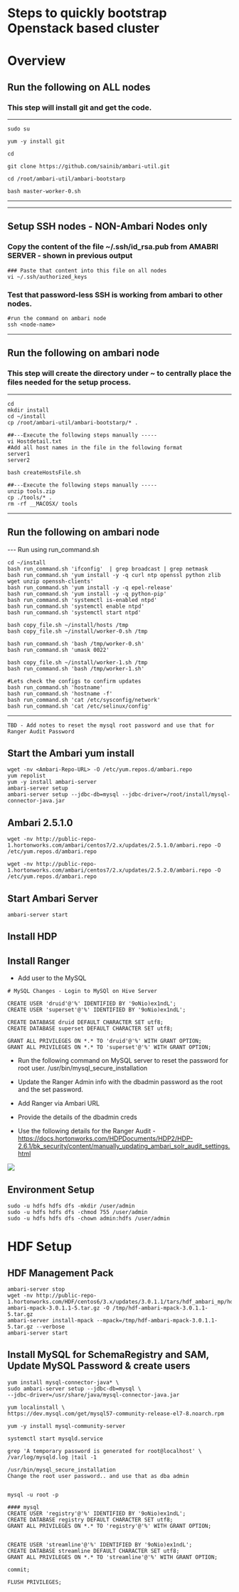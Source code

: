 # Steps to quickly bootstrap Openstack based cluster

# Overview 

## Run the following on ALL nodes 
### This step will install git and get the code. 
------------------------------------------------
```
sudo su 

yum -y install git

cd

git clone https://github.com/sainib/ambari-util.git

cd /root/ambari-util/ambari-bootstarp

bash master-worker-0.sh
```
------------------------------------------------

------------------------------------------------
## Setup SSH nodes - NON-Ambari Nodes only

### Copy the content of the file ~/.ssh/id_rsa.pub from AMABRI SERVER - shown in previous output
```
### Paste that content into this file on all nodes
vi ~/.ssh/authorized_keys

```

### Test that password-less SSH is working from ambari to other nodes.
```
#run the command on ambari node
ssh <node-name>
```

------------------------------------------------


## Run the following on ambari node
### This step will create the directory under ~ to centrally place the files needed for the setup process. 
------------------------------------------------

```
cd 
mkdir install 
cd ~/install
cp /root/ambari-util/ambari-bootstarp/* . 

##---Execute the following steps manually -----
vi Hostdetail.txt
#Add all host names in the file in the following format 
server1
server2

bash createHostsFile.sh

##---Execute the following steps manually -----
unzip tools.zip
cp ./tools/* .
rm -rf __MACOSX/ tools
```

------------------------------------------------

## Run the following on ambari node
--- Run using run_command.sh 
```
cd ~/install
bash run_command.sh 'ifconfig'  | grep broadcast | grep netmask
bash run_command.sh 'yum install -y -q curl ntp openssl python zlib wget unzip openssh-clients'
bash run_command.sh 'yum install -y -q epel-release'
bash run_command.sh 'yum install -y -q python-pip'
bash run_command.sh 'systemctl is-enabled ntpd'
bash run_command.sh 'systemctl enable ntpd'
bash run_command.sh 'systemctl start ntpd'

bash copy_file.sh ~/install/hosts /tmp
bash copy_file.sh ~/install/worker-0.sh /tmp

bash run_command.sh 'bash /tmp/worker-0.sh'
bash run_command.sh 'umask 0022'

bash copy_file.sh ~/install/worker-1.sh /tmp
bash run_command.sh 'bash /tmp/worker-1.sh'

#Lets check the configs to confirm updates
bash run_command.sh 'hostname'
bash run_command.sh 'hostname -f'
bash run_command.sh 'cat /etc/sysconfig/network'
bash run_command.sh 'cat /etc/selinux/config'

```

------------------------------------------------
```
TBD - Add notes to reset the mysql root password and use that for Ranger Audit Password
```





## Start the Ambari yum install
```
wget -nv <Ambari-Repo-URL> -O /etc/yum.repos.d/ambari.repo
yum repolist
yum -y install ambari-server
ambari-server setup
ambari-server setup --jdbc-db=mysql --jdbc-driver=/root/install/mysql-connector-java.jar
```

## Ambari 2.5.1.0
```
wget -nv http://public-repo-1.hortonworks.com/ambari/centos7/2.x/updates/2.5.1.0/ambari.repo -O /etc/yum.repos.d/ambari.repo

wget -nv http://public-repo-1.hortonworks.com/ambari/centos7/2.x/updates/2.5.2.0/ambari.repo -O /etc/yum.repos.d/ambari.repo

```

## Start Ambari Server
```
ambari-server start
```


## Install HDP

## Install Ranger 

* Add user to the MySQL 

```
# MySQL Changes - Login to MySQl on Hive Server 

CREATE USER 'druid'@'%' IDENTIFIED BY '9oNio)ex1ndL';
CREATE USER 'superset'@'%' IDENTIFIED BY '9oNio)ex1ndL';

CREATE DATABASE druid DEFAULT CHARACTER SET utf8;
CREATE DATABASE superset DEFAULT CHARACTER SET utf8;

GRANT ALL PRIVILEGES ON *.* TO 'druid'@'%' WITH GRANT OPTION;
GRANT ALL PRIVILEGES ON *.* TO 'superset'@'%' WITH GRANT OPTION;

```
* Run the following command on MySQL server to reset the password for root user. 
/usr/bin/mysql_secure_installation

* Update the Ranger Admin info with the dbadmin password as the root and the set password. 
* Add Ranger via Ambari URL 
* Provide the details of the dbadmin creds
* Use the following details for the Ranger Audit - https://docs.hortonworks.com/HDPDocuments/HDP2/HDP-2.6.1/bk_security/content/manually_updating_ambari_solr_audit_settings.html
<img src="https://github.com/sainib/ambari-util/blob/master/ambari-bootstarp/Ranger_Audit.png" />




## Environment Setup
```
sudo -u hdfs hdfs dfs -mkdir /user/admin
sudo -u hdfs hdfs dfs -chmod 755 /user/admin
sudo -u hdfs hdfs dfs -chown admin:hdfs /user/admin
```

# HDF Setup 

## HDF Management Pack 
```
ambari-server stop
wget -nv http://public-repo-1.hortonworks.com/HDF/centos6/3.x/updates/3.0.1.1/tars/hdf_ambari_mp/hdf-ambari-mpack-3.0.1.1-5.tar.gz -O /tmp/hdf-ambari-mpack-3.0.1.1-5.tar.gz
ambari-server install-mpack --mpack=/tmp/hdf-ambari-mpack-3.0.1.1-5.tar.gz --verbose
ambari-server start
```

## Install MySQL for SchemaRegistry and SAM, Update MySQL Password & create users 

```
yum install mysql-connector-java* \
sudo ambari-server setup --jdbc-db=mysql \
--jdbc-driver=/usr/share/java/mysql-connector-java.jar 

yum localinstall \
https://dev.mysql.com/get/mysql57-community-release-el7-8.noarch.rpm

yum -y install mysql-community-server

systemctl start mysqld.service

grep 'A temporary password is generated for root@localhost' \
/var/log/mysqld.log |tail -1

/usr/bin/mysql_secure_installation
Change the root user password.. and use that as dba admin 


mysql -u root -p

#### mysql 
CREATE USER 'registry'@'%' IDENTIFIED BY '9oNio)ex1ndL';
CREATE DATABASE registry DEFAULT CHARACTER SET utf8;
GRANT ALL PRIVILEGES ON *.* TO 'registry'@'%' WITH GRANT OPTION;


CREATE USER 'streamline'@'%' IDENTIFIED BY '9oNio)ex1ndL';
CREATE DATABASE streamline DEFAULT CHARACTER SET utf8;
GRANT ALL PRIVILEGES ON *.* TO 'streamline'@'%' WITH GRANT OPTION;

commit;

FLUSH PRIVILEGES;
```
